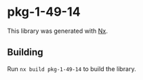 # pkg-1-49-14

This library was generated with [Nx](https://nx.dev).

## Building

Run `nx build pkg-1-49-14` to build the library.
